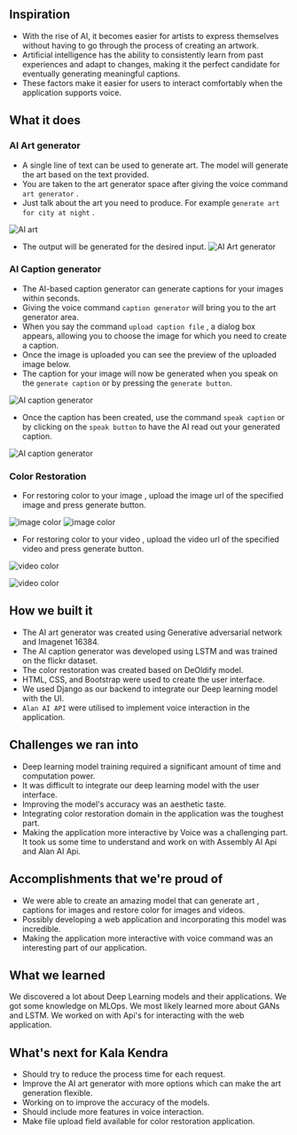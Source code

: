 ## Inspiration
- With the rise of AI, it becomes easier for artists to express themselves without having to go through the process of creating an artwork.
- Artificial intelligence has the ability to consistently learn from past experiences and adapt to changes, making it the perfect candidate for eventually generating meaningful captions.
- These factors make it easier for users to interact comfortably when the application supports voice.

## What it does
### **AI Art generator**
- A single line of text can be used to generate art. The model will generate the art based on the text provided.
- You are taken to the art generator space after giving the voice command `art generator` .
- Just talk about the art you need to produce. For example `generate art for city at night` .

![AI art](https://firebasestorage.googleapis.com/v0/b/react-firechat-ae4bf.appspot.com/o/as-11.png?alt=media&token=3b8f1c45-7898-461d-a5a1-ead91ddb5113) 

- The output will be generated for the desired input.
![AI Art generator](https://firebasestorage.googleapis.com/v0/b/react-firechat-ae4bf.appspot.com/o/as-12.png?alt=media&token=47932b81-4824-4f04-9e71-7cf8492e8e85)

### **AI Caption generator**
- The AI-based caption generator can generate captions for your images within seconds.
- Giving the voice command `caption generator` will bring you to the art generator area.
- When you say the command `upload caption file` , a dialog box appears, allowing you to choose the image for which you need to create a caption.
- Once the image is uploaded you can see the preview of the uploaded image below.
- The caption for your image will now be generated when you speak on the `generate caption` or by pressing the `generate button`.

![AI caption generator](https://firebasestorage.googleapis.com/v0/b/react-firechat-ae4bf.appspot.com/o/as-13.png?alt=media&token=34b9ec4c-d00d-470b-84ca-0cc684120776)

- Once the caption has been created, use the command `speak caption` or by clicking on the `speak button` to have the AI read out your generated caption.

![AI caption generator](https://firebasestorage.googleapis.com/v0/b/react-firechat-ae4bf.appspot.com/o/as-14.png?alt=media&token=27edb6c1-75c5-4f66-9312-66f675d791cd)

### **Color Restoration**
- For restoring color to your image , upload the image url of the specified image and press generate button. 

![image color](https://firebasestorage.googleapis.com/v0/b/react-firechat-ae4bf.appspot.com/o/as-7.png?alt=media&token=64fca4e4-2318-41c4-80a4-dea48dc60a49)
![image color](https://firebasestorage.googleapis.com/v0/b/react-firechat-ae4bf.appspot.com/o/as-8.png?alt=media&token=cbb46d98-ad57-46e2-a3d6-f848f4fd16f7)

- For restoring color to your video , upload the video url of the specified video and press generate button. 

![video color](https://firebasestorage.googleapis.com/v0/b/react-firechat-ae4bf.appspot.com/o/as-9.png?alt=media&token=a419400b-fbe7-41aa-b9fd-918b578538d3)

![video color](https://firebasestorage.googleapis.com/v0/b/react-firechat-ae4bf.appspot.com/o/as-10.png?alt=media&token=6598d584-7196-416f-937f-10659f642a90)

## How we built it
- The AI art generator was created using Generative adversarial network and Imagenet 16384.
- The AI caption generator was developed using LSTM and was trained on the flickr dataset. 
- The color restoration was created based on DeOldify model.
- HTML, CSS, and Bootstrap were used to create the user interface.
- We used Django as our backend to integrate our Deep learning model with the UI.
-  `Alan AI API` were utilised to implement voice interaction in the application.

## Challenges we ran into
- Deep learning model training required a significant amount of time and computation power.
- It was difficult to integrate our deep learning model with the user interface.
- Improving the model's accuracy was an aesthetic taste.
- Integrating color restoration domain in the application was the toughest part. 
- Making the application more interactive by Voice was a challenging part. It took us some time to understand and work on with Assembly AI Api and Alan AI Api.

## Accomplishments that we're proud of
- We were able to create an amazing model that can generate art , captions for images and restore color for images and videos. 
- Possibly developing a web application and incorporating this model was incredible.
- Making the application more interactive with voice command was an interesting part of our application.
 
## What we learned
We discovered a lot about Deep Learning models and their applications. We got some knowledge on MLOps. We most likely learned more about GANs and LSTM. We worked on with Api's for interacting with the web application.

## What's next for Kala Kendra
- Should try to reduce the process time for each request. 
- Improve the AI art generator with more options which can make the art generation flexible.
- Working on to improve the accuracy of the models.
- Should include more features in voice interaction.
- Make file upload field available for color restoration application. 
